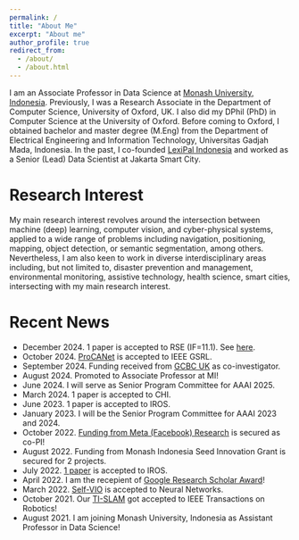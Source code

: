 ```yaml
---
permalink: /
title: "About Me"
excerpt: "About me"
author_profile: true
redirect_from: 
  - /about/
  - /about.html
---
```


I am an Associate Professor in Data Science at [Monash University, Indonesia](https://www.monash.edu/indonesia). Previously, I was a Research Associate in the Department of Computer Science, University of Oxford, UK. I also did my DPhil (PhD) in Computer Science at the University of Oxford. Before coming to Oxford, I obtained bachelor and master degree (M.Eng) from the Department of Electrical Engineering and Information Technology, Universitas Gadjah Mada, Indonesia. In the past, I co-founded [LexiPal Indonesia](http://lexipalindonesia.com) and worked as a Senior (Lead) Data Scientist at Jakarta Smart City.

Research Interest
======
My main research interest revolves around the intersection between machine (deep) learning, computer vision, and cyber-physical systems, applied to a wide range of problems including navigation, positioning, mapping, object detection, or semantic segmentation, among others. Nevertheless, I am also keen to work in diverse interdisciplinary areas including, but not limited to, disaster prevention and management, environmental monitoring, assistive technology, health science, smart cities, intersecting with my main research interest. 

Recent News
======
* December 2024. 1 paper is accepted to RSE (IF=11.1). See [here](https://www.sciencedirect.com/science/article/pii/S0034425724006102).
* October 2024. [ProCANet](https://ieeexplore.ieee.org/abstract/document/10750225) is accepted to IEEE GSRL.
* September 2024. Funding received from [GCBC UK](www.gcbc.org.uk) as co-investigator.
* August 2024. Promoted to Associate Professor at MI!
* June 2024. I will serve as Senior Program Committee for AAAI 2025.
* March 2024. 1 paper is accepted to CHI.
* June 2023. 1 paper is accepted to IROS.
* January 2023. I will be the Senior Program Committee for AAAI 2023 and 2024.
* October 2022. [Funding from Meta (Facebook) Research](https://research.facebook.com/blog/2022/9/announcing-the-winners-of-the-2022-meta-arvr-policy-research-request-for-proposals-for-the-asia-pacific-region/) is secured as co-PI!
* August 2022. Funding from Monash Indonesia Seed Innovation Grant is secured for 2 projects.
* July 2022. [1 paper](https://arxiv.org/pdf/2206.01589.pdf) is accepted to IROS.
* April 2022. I am the recepient of [Google Research Scholar Award](https://research.google/outreach/research-scholar-program/)!
* March 2022. [Self-VIO](https://www.sciencedirect.com/science/article/pii/S0893608022000752) is accepted to Neural Networks.
* October 2021. Our [TI-SLAM](https://arxiv.org/abs/2104.07196) got accepted to IEEE Transactions on Robotics!
* August 2021. I am joining Monash University, Indonesia as Assistant Professor in Data Science!
